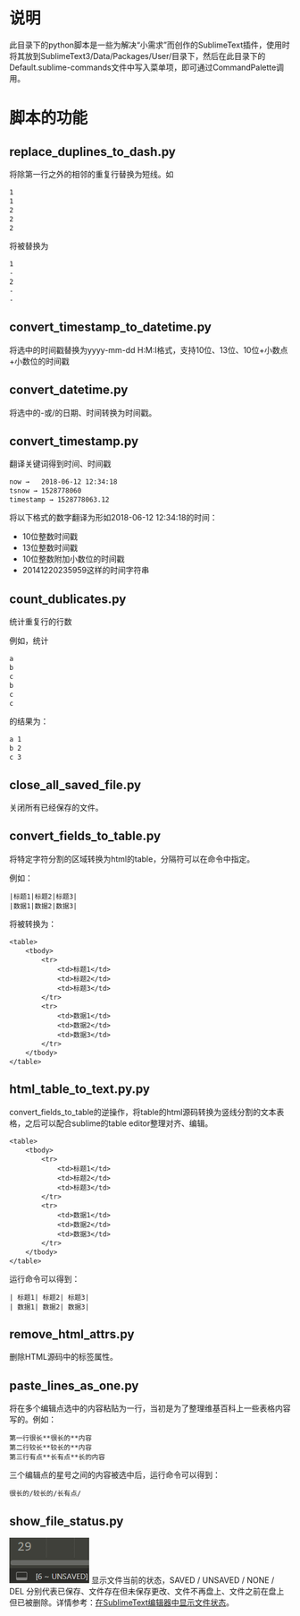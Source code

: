 # 说明
此目录下的python脚本是一些为解决“小需求”而创作的SublimeText插件，使用时将其放到SublimeText3/Data/Packages/User/目录下，然后在此目录下的Default.sublime-commands文件中写入菜单项，即可通过CommandPalette调用。

# 脚本的功能
## replace_duplines_to_dash.py
将除第一行之外的相邻的重复行替换为短线。如

	1
	1
	2
	2
	2

将被替换为

	1
	-
	2
	-
	-

## convert_timestamp_to_datetime.py
将选中的时间戳替换为yyyy-mm-dd H:M:I格式，支持10位、13位、10位+小数点+小数位的时间戳

## convert_datetime.py
将选中的-或/的日期、时间转换为时间戳。

## convert_timestamp.py
翻译关键词得到时间、时间戳

	now →	2018-06-12 12:34:18
	tsnow →	1528778060
	timestamp →	1528778063.12

将以下格式的数字翻译为形如2018-06-12 12:34:18的时间：

- 10位整数时间戳
- 13位整数时间戳
- 10位整数附加小数位的时间戳
- 20141220235959这样的时间字符串

## count_dublicates.py
统计重复行的行数

例如，统计

	a
	b
	c
	b
	c
	c

的结果为：

	a 1
	b 2
	c 3

## close_all_saved_file.py
关闭所有已经保存的文件。

## convert_fields_to_table.py
将特定字符分割的区域转换为html的table，分隔符可以在命令中指定。

例如：

	|标题1|标题2|标题3|
	|数据1|数据2|数据3|

将被转换为：

	<table>
		<tbody>
			<tr>
				<td>标题1</td>
				<td>标题2</td>
				<td>标题3</td>
			</tr>
			<tr>
				<td>数据1</td>
				<td>数据2</td>
				<td>数据3</td>
			</tr>
		</tbody>
	</table>

## html_table_to_text.py.py
convert_fields_to_table的逆操作，将table的html源码转换为竖线分割的文本表格，之后可以配合sublime的table editor整理对齐、编辑。

	<table>
		<tbody>
			<tr>
				<td>标题1</td>
				<td>标题2</td>
				<td>标题3</td>
			</tr>
			<tr>
				<td>数据1</td>
				<td>数据2</td>
				<td>数据3</td>
			</tr>
		</tbody>
	</table>

运行命令可以得到：

	| 标题1| 标题2| 标题3|
	| 数据1| 数据2| 数据3|

## remove_html_attrs.py
删除HTML源码中的标签属性。

## paste_lines_as_one.py
将在多个编辑点选中的内容粘贴为一行，当初是为了整理维基百科上一些表格内容写的。例如：

	第一行很长**很长的**内容
	第二行较长**较长的**内容
	第三行有点**长有点**长的内容

三个编辑点的星号之间的内容被选中后，运行命令可以得到：

	很长的/较长的/长有点/

## show_file_status.py
![image](https://raw.githubusercontent.com/qijianjun/sublime-text-small-plugins/master/images/sublime-text-file-status.png)
显示文件当前的状态，SAVED / UNSAVED / NONE / DEL 分别代表已保存、文件存在但未保存更改、文件不再盘上、文件之前在盘上但已被删除。详情参考：[在SublimeText编辑器中显示文件状态](https://vps123.top/show-file-status-in-sublime-text.html)。
